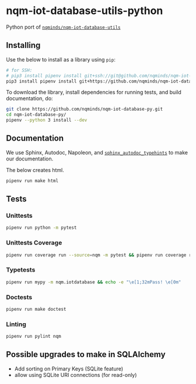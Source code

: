 # nqm-iot-database-utils-python

Python port of
[`nqminds/nqm-iot-database-utils`][1]

[1]: https://github.com/nqminds/nqm-iot-database-utils

## Installing

Use the below to install as a library using `pip`:

```bash
# for SSH:
# pip3 install pipenv install git+ssh://git@github.com/nqminds/nqm-iot-database-py.git#egg=nqm-iot-database-py
pip3 install pipenv install git+https://github.com/nqminds/nqm-iot-database-py.git#egg=nqm-iot-database.py
```

To download the library, install dependencies for running tests, and build
documentation, do:

```bash
git clone https://github.com/nqminds/nqm-iot-database-py.git
cd nqm-iot-database-py/
pipenv --python 3 install --dev
```

## Documentation

We use Sphinx, Autodoc, Napoleon, and
[`sphinx_autodoc_typehints`](https://github.com/agronholm/sphinx-autodoc-typehints)
to make our documentation.

The below creates html.

```bash
pipenv run make html
```

## Tests

### Unittests

```bash
pipenv run python -m pytest
```

### Unittests Coverage

```bash
pipenv run coverage run --source=nqm -m pytest && pipenv run coverage report
```

### Typetests

```bash
pipenv run mypy -m nqm.iotdatabase && echo -e "\e[1;32mPass! \e[0m"
```

### Doctests

```bash
pipenv run make doctest
```

### Linting

```bash
pipenv run pylint nqm
```

## Possible upgrades to make in SQLAlchemy

- Add sorting on Primary Keys (SQLite feature)
- allow using SQLite URI connections (for read-only)
